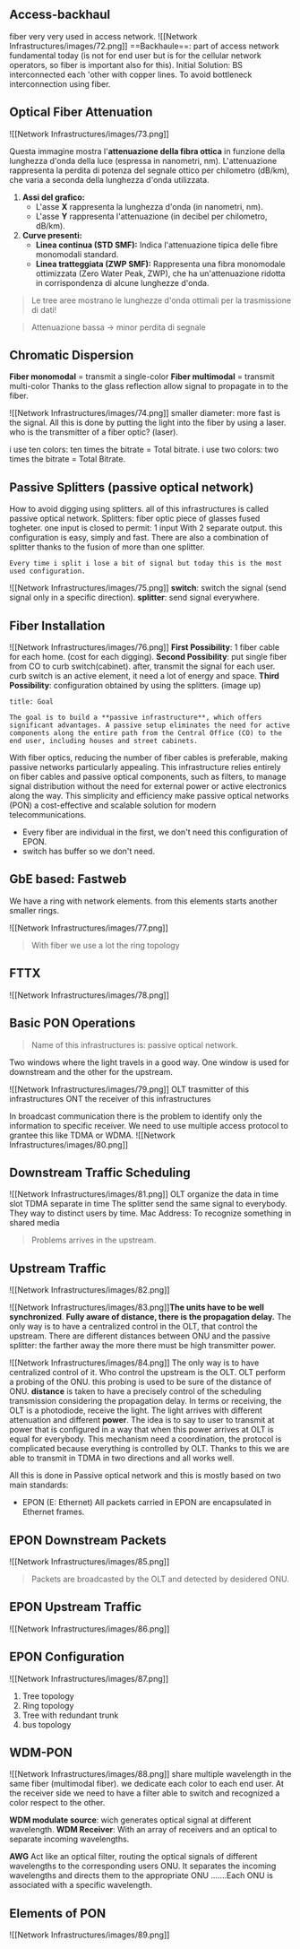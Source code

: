 ## Access-backhaul
fiber very very used in access network.
![[Network Infrastructures/images/72.png]]
==Backhaule==: part of access network fundamental today (is not for end user but is for the cellular network operators, so fiber is important also for this).
Initial Solution: BS interconnected each 'other with copper lines.
To avoid bottleneck interconnection using fiber.

## Optical Fiber Attenuation
![[Network Infrastructures/images/73.png]]

Questa immagine mostra l'**attenuazione della fibra ottica** in funzione della lunghezza d'onda della luce (espressa in nanometri, nm). L'attenuazione rappresenta la perdita di potenza del segnale ottico per chilometro (dB/km), che varia a seconda della lunghezza d'onda utilizzata.
1. **Assi del grafico:**
    - L'asse **X** rappresenta la lunghezza d'onda (in nanometri, nm).
    - L'asse **Y** rappresenta l'attenuazione (in decibel per chilometro, dB/km).
2. **Curve presenti:**
    - **Linea continua (STD SMF):** Indica l'attenuazione tipica delle fibre monomodali standard.
    - **Linea tratteggiata (ZWP SMF):** Rappresenta una fibra monomodale ottimizzata (Zero Water Peak, ZWP), che ha un'attenuazione ridotta in corrispondenza di alcune lunghezze d'onda.

>Le tree aree mostrano le lunghezze d'onda ottimali per la trasmissione di dati!

>Attenuazione bassa $\to$ minor perdita di segnale
## Chromatic Dispersion 
**Fiber monomodal** = transmit a single-color
**Fiber multimodal** = transmit multi-color
Thanks to the glass reflection allow signal to propagate in to the fiber. 

![[Network Infrastructures/images/74.png]]
smaller diameter: more fast is the signal.
All this is done by putting the light into the fiber by using a laser.
who is the transmitter of a fiber optic? (laser).

i use ten colors: ten times the bitrate = Total bitrate.
i use two colors: two times the bitrate = Total Bitrate.
## Passive Splitters (passive optical network)
How to avoid digging using splitters. all of this infrastructures is called passive optical network. Splitters: fiber optic piece of glasses fused togheter. one input is closed to permit: 1 input With 2 separate output. this configuration is easy, simply and fast.
There are also a combination of splitter thanks to the fusion of more than one splitter.

```ad-attention
Every time i split i lose a bit of signal but today this is the most used configuration.

```

![[Network Infrastructures/images/75.png]]
**switch**: switch the signal (send signal only in a specific direction).
**splitter**: send signal everywhere.
## Fiber Installation
![[Network Infrastructures/images/76.png]]
**First Possibility**: 1 fiber cable for each home. (cost for each digging).
**Second Possibility**: put single fiber from CO to curb switch(cabinet). after, transmit the signal for each user. curb switch is an active element, it need a lot of energy and space.
**Third Possibility**: configuration obtained by using the splitters. (image up)

```ad-success
title: Goal

The goal is to build a **passive infrastructure**, which offers significant advantages. A passive setup eliminates the need for active components along the entire path from the Central Office (CO) to the end user, including houses and street cabinets.
```

With fiber optics, reducing the number of fiber cables is preferable, making passive networks particularly appealing. This infrastructure relies entirely on fiber cables and passive optical components, such as filters, to manage signal distribution without the need for external power or active electronics along the way. This simplicity and efficiency make passive optical networks (PON) a cost-effective and scalable solution for modern telecommunications.

- Every fiber are individual in the first, we don't need this configuration of EPON.
- switch has buffer so we don't need.
## GbE based: Fastweb
We have a ring with network elements. from this elements starts another smaller rings.

![[Network Infrastructures/images/77.png]]

>With fiber we use a lot the ring topology

## FTTX
![[Network Infrastructures/images/78.png]]

## Basic PON Operations
>Name of this infrastructures is: passive optical network.

Two windows where the light travels in a good way.
One window is used for downstream and the other for the upstream.

![[Network Infrastructures/images/79.png]]
OLT trasmitter of this infrastructures
ONT the receiver of this infrastructures

In broadcast communication there is the problem to identify only the information to specific receiver. We need to use multiple access protocol to grantee this like TDMA or WDMA.
![[Network Infrastructures/images/80.png]]

## Downstream Traffic Scheduling
![[Network Infrastructures/images/81.png]]
OLT organize the data in time slot
TDMA separate in time
The splitter send the same signal to everybody. They way to distinct users by time.
Mac Address: To recognize something in shared media

>Problems arrives in the upstream.
## Upstream Traffic
![[Network Infrastructures/images/82.png]]

![[Network Infrastructures/images/83.png]]**The units have to be well synchronized**.
**Fully aware of distance, there is the propagation delay.**
The only way is to have a centralized control in the OLT, that control the upstream.
There are different distances between ONU and the passive splitter:  the farther away the more there must be high transmitter power.


![[Network Infrastructures/images/84.png]]
The only way is to have centralized control of it. Who control the upstream is the OLT.
OLT perform a probing of the ONU. this probing is used to be sure of the distance of ONU.
**distance** is taken to have a precisely control of the scheduling transmission considering the propagation delay.
In terms or receiving, the OLT is a photodiode, receive the light. The light arrives with different attenuation and different **power**. The idea is to say to user to transmit at power that is configured in a way that when this power arrives at OLT is equal for everybody.
This mechanism need a coordination, the protocol is complicated because everything is controlled by OLT. Thanks to this we are able to transmit in TDMA in two directions and all works well.

All this is done in Passive optical network and this is mostly based on two main standards:
- EPON (E: Ethernet)
All packets carried in EPON are encapsulated in Ethernet frames.

## EPON Downstream Packets
![[Network Infrastructures/images/85.png]]
>Packets are broadcasted by the OLT and detected by desidered ONU.

##  EPON Upstream Traffic
![[Network Infrastructures/images/86.png]]


## EPON Configuration
![[Network Infrastructures/images/87.png]]
1. Tree topology
2. Ring topology
3. Tree with redundant trunk
4. bus topology

## WDM-PON
![[Network Infrastructures/images/88.png]]
share multiple wavelength in the same fiber (multimodal fiber). we dedicate each color to each end user. At the receiver side we need to have a filter able to switch and recognized a color respect to the other.

**WDM modulate source**: wich generates optical signal at different wavelength.
**WDM Receiver**: With an array of receivers and an optical to separate incoming wavelengths.

**AWG** Act like an optical filter, routing the optical signals of different wavelengths to the corresponding users ONU. It separates the incoming wavelengths and directs them to the appropriate ONU .......Each ONU is associated with a specific wavelength.

## Elements of PON
![[Network Infrastructures/images/89.png]]